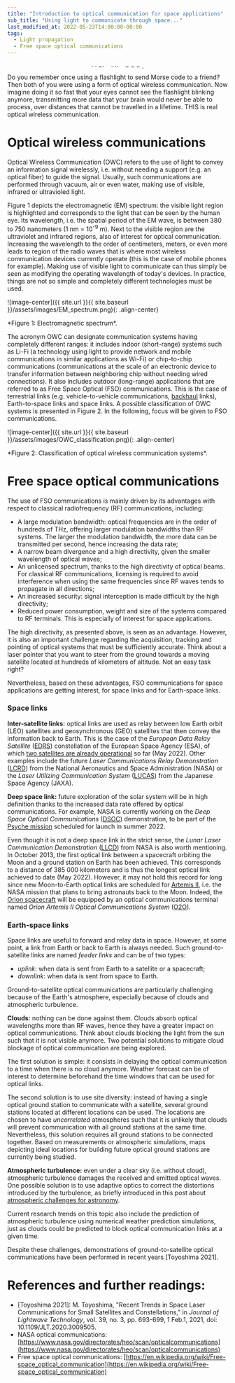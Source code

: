 ```yaml
---
title: "Introduction to optical communication for space applications"
sub_title: "Using light to communicate through space..."
last_modified_at: 2022-05-23T14:00:00-00:00
tags: 
  - Light propagation
  - Free space optical communications
---
```


$$\cdot \cdot - \cdot \:\:\: \cdot \cdot \cdot \:\:\: ---.$$ Do you remember once using a flashlight to send Morse code to a friend? Then both of you were using a form of optical wireless communication. Now imagine doing it so fast that your eyes cannot see the flashlight blinking anymore, transmitting more data that your brain would never be able to process, over distances that cannot be travelled in a lifetime. THIS is real optical wireless communication.

# Optical wireless communications
Optical Wireless Communication (OWC) refers to the use of light to convey an information signal wirelessly, i.e. without needing a support (e.g. an optical fiber) to guide the signal. Usually, such communications are performed through vacuum, air or even water, making use of visible, infrared or ultravioled light. 

Figure 1 depicts the electromagnetic (EM) spectrum: the visible light region is highlighted and corresponds to the light that can be seen by the human eye. Its wavelength, i.e. the spatial period of the EM wave, is between 380 to 750 nanometers (1 nm = 10<sup>-9</sup> m). Next to the visible region are the ultraviolet and infrared regions, also of interest for optical communication. Increasing the wavelength to the order of centimeters, meters, or even more leads to region of the radio waves that is where most wireless communication devices currently operate (this is the case of mobile phones for example). Making use of visible light to communicate can thus simply be seen as modifying the operating wavelength of today's devices. In practice, things are not so simple and completely different technologies must be used.

![image-center]({{ site.url }}{{ site.baseurl }}/assets/images/EM_spectrum.png){: .align-center}
<p class="text-center">*Figure 1: Electromagnetic spectrum*.</p>

The acronym OWC can designate communication systems having completely different ranges: it includes indoor (short-range) systems such as Li-Fi (a technology using light to provide network and mobile communications in similar applications as Wi-Fi) or chip-to-chip communications (communications at the scale of an electronic device to transfer information between neighboring chip without needing wired connections). It also includes outdoor (long-range) applications that are referred to as Free Space Optical (FSO) communications. This is the case of terrestrial links (e.g. vehicle-to-vehicle communications, [backhaul](https://en.wikipedia.org/wiki/Backhaul_(telecommunications)) links), Earth-to-space links and space links. A possible classification of OWC systems is presented in Figure 2. In the following, focus will be given to FSO communications. 

![image-center]({{ site.url }}{{ site.baseurl }}/assets/images/OWC_classification.png){: .align-center}
<p class="text-center">*Figure 2: Classification of optical wireless communication systems*.</p>

# Free space optical communications
The use of FSO communications is mainly driven by its advantages with respect to classical radiofrequency (RF) communications, including:
- A large modulation bandwidth: optical frequencies are in the order of hundreds of THz, offering larger modulation bandwidths than RF systems. The larger the modulation bandwidth, the more data can be transmitted per second, hence increasing the data rate;
- A narrow beam divergence and a high directivity, given the smaller wavelength of optical waves;
- An unlicensed spectrum, thanks to the high directivity of optical beams. For classical RF communications, licensing is required to avoid interference when using the same frequencies since RF waves tends to propagate in all directions;
- An increased security: signal interception is made difficult by the high directivity;
- Reduced power consumption, weight and size of the systems compared to RF terminals. This is especially of interest for space applications.

The high directivity, as presented above, is seen as an advantage. However, it is also an important challenge regarding the acquisition, tracking and pointing of optical systems that must be sufficiently accurate. Think about a laser pointer that you want to steer from the ground towards a moving satellite located at hundreds of kilometers of altitude. Not an easy task right?

Nevertheless, based on these advantages, FSO communications for space applications are getting interest, for space links and for Earth-space links.


### Space links
**Inter-satellite links:** optical links are used as relay between low Earth orbit (LEO) satellites and geosynchronous (GEO) satellites that then convey the information back to Earth. This is the case of the *European Data Relay Satellite* ([EDRS](https://artes.esa.int/european-data-relay-satellite-system-edrs-overview)) constellation of the European Space Agency (ESA), of which [two satellites are already operational](https://eoportal.org/web/eoportal/satellite-missions/content/-/article/edrs) so far (May 2022). Other examples include the future *Laser Communications Relay Demonstration* ([LCRD](https://www.nasa.gov/mission_pages/tdm/lcrd/index.html)) from the National Aeronautics and Space Administration (NASA) or the *Laser Utilizing Communication System* ([LUCAS](https://www.satnavi.jaxa.jp/ja/project/lucas/)) from the Japanese Space Agency (JAXA).

**Deep space link:** future exploration of the solar system will be in high definition thanks to the increased data rate offered by optical communications. For example, NASA is currently working on the *Deep Space Optical Communications* ([DSOC](https://www.nasa.gov/mission_pages/tdm/dsoc/index.html)) demonstration, to be part of the [Psyche mission](https://en.wikipedia.org/wiki/Psyche_(spacecraft)) scheduled for launch in summer 2022.

Even though it is not a deep space link in the strict sense, the *Lunar Laser Communication Demonstration* ([LLCD](https://www.nasa.gov/directorates/heo/scan/opticalcommunications/llcd/)) from NASA is also worth mentioning. In October 2013, the first optical link between a spacecraft orbiting the Moon and a ground station on Earth has been achieved. This corresponds to a distance of 385 000 kilometers and is thus the longest optical link achieved to date (May 2022). However, it may not hold this record for long since new Moon-to-Earth optical links are scheduled for [Artemis II](https://www.nasa.gov/specials/artemis/), i.e. the NASA mission that plans to bring astronauts back to the Moon. Indeed, the [Orion spacecraft](https://www.nasa.gov/exploration/systems/orion/index.html) will be equipped by an optical communications terminal named *Orion Artemis II Optical Communications System* ([O2O](https://esc.gsfc.nasa.gov/projects/LEMNOS?tab=overview)).

### Earth-space links
Space links are useful to forward and relay data in space. However, at some point, a link from Earth or back to Earth is always needed. Such ground-to-satellite links are named *feeder links* and can be of two types: 
- *uplink*: when data is sent from Earth to a satellite or a spacecraft;
- *downlink*: when data is sent from space to Earth.

Ground-to-satellite optical communications are particularly challenging because of the Earth's atmosphere, especially because of clouds and atmospheric turbulence.

**Clouds:** nothing can be done against them. Clouds absorb optical wavelengths more than RF waves, hence they have a greater impact on optical communications. Think about clouds blocking the light from the sun such that it is not visible anymore. Two potential solutions to mitigate cloud blockage of optical communication are being explored.

The first solution is simple: it consists in delaying the optical communication to a time when there is no cloud anymore. Weather forecast can be of interest to determine beforehand the time windows that can be used for optical links.

The second solution is to use site diversity: instead of having a single optical ground station to communicate with a satellite, several ground stations located at different locations can be used. The locations are chosen to have *uncorrelated* atmospheres such that it is unlikely that clouds will prevent communication with all ground stations at the same time. Nevertheless, this solution requires all ground stations to be connected together. Based on measurements or atmospheric simulations, maps depicting ideal locations for building future optical ground stations are currently being studied. 

**Atmospheric turbulence:** even under a clear sky (i.e. without cloud), atmospheric turbulence damages the received and emitted optical waves. One possible solution is to use adaptive optics to correct the distortions introduced by the turbulence, as briefly introduced in this post about [atmospheric challenges for astronomy](https://www.focals.be/2022/05/04/atmospheric-challenges.html).

Current research trends on this topic also include the prediction of atmospheric turbulence using numerical weather prediction simulations, just as clouds could be predicted to block optical communication links at a given time.


Despite these challenges, demonstrations of ground-to-satellite optical communications have been performed in recent years [Toyoshima 2021].

# References and further readings:
- [Toyoshima 2021]: M. Toyoshima, "Recent Trends in Space Laser Communications for Small Satellites and Constellations," in _Journal of Lightwave Technology_, vol. 39, no. 3, pp. 693-699, 1 Feb.1, 2021, doi: 10.1109/JLT.2020.3009505.
- NASA optical communications: 
[https://www.nasa.gov/directorates/heo/scan/opticalcommunications](https://www.nasa.gov/directorates/heo/scan/opticalcommunications)
- Free space optical communications: [https://en.wikipedia.org/wiki/Free-space_optical_communication](https://en.wikipedia.org/wiki/Free-space_optical_communication)
